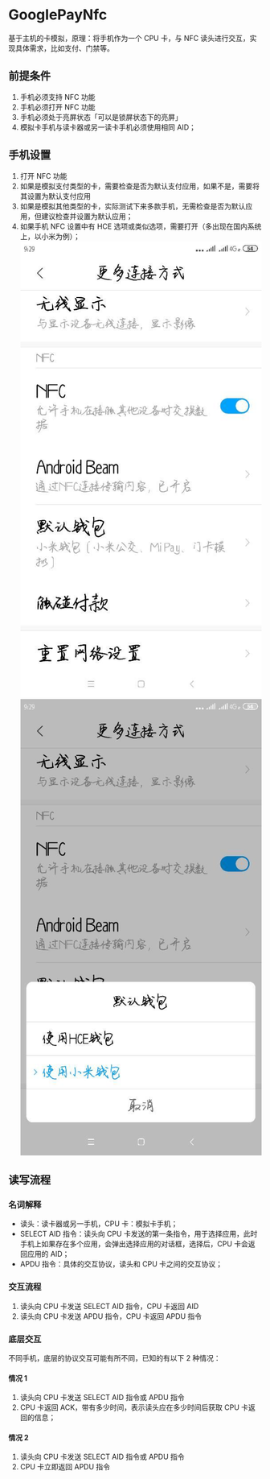 # GooglePayNfc

基于主机的卡模拟，原理：将手机作为一个 CPU 卡，与 NFC 读头进行交互，实现具体需求，比如支付、门禁等。

## 前提条件

1. 手机必须支持 NFC 功能
2. 手机必须打开 NFC 功能
3. 手机必须处于亮屏状态「可以是锁屏状态下的亮屏」
4. 模拟卡手机与读卡器或另一读卡手机必须使用相同 AID；

## 手机设置

1. 打开 NFC 功能
2. 如果是模拟支付类型的卡，需要检查是否为默认支付应用，如果不是，需要将其设置为默认支付应用
3. 如果是模拟其他类型的卡，实际测试下来多款手机，无需检查是否为默认应用，但建议检查并设置为默认应用；
4. 如果手机 NFC 设置中有 HCE 选项或类似选项，需要打开（多出现在国内系统上，以小米为例）；
![img.png](img/money.png)
![img.png](img/money_pay_select.png)

## 读写流程

### 名词解释

- 读头：读卡器或另一手机，CPU 卡：模拟卡手机；
- SELECT AID 指令：读头向 CPU 卡发送的第一条指令，用于选择应用，此时手机上如果存在多个应用，会弹出选择应用的对话框，选择后，CPU 卡会返回应用的 AID；
- APDU 指令：具体的交互协议，读头和 CPU 卡之间的交互协议；

###  交互流程

1. 读头向 CPU 卡发送 SELECT AID 指令，CPU 卡返回 AID
2. 读头向 CPU 卡发送 APDU 指令，CPU 卡返回 APDU 指令

### 底层交互

不同手机，底层的协议交互可能有所不同，已知的有以下 2 种情况：

#### 情况 1

1. 读头向 CPU 卡发送 SELECT AID 指令或 APDU 指令
2. CPU 卡返回 ACK，带有多少时间，表示读头应在多少时间后获取 CPU 卡返回的信息；

#### 情况 2

1. 读头向 CPU 卡发送 SELECT AID 指令或 APDU 指令
2. CPU 卡立即返回 APDU 指令